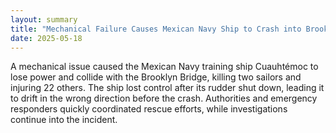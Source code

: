 ```yaml
---
layout: summary
title: "Mechanical Failure Causes Mexican Navy Ship to Crash into Brooklyn Bridge"
date: 2025-05-18
---
```


A mechanical issue caused the Mexican Navy training ship Cuauhtémoc to lose power and collide with the Brooklyn Bridge, killing two sailors and injuring 22 others. The ship lost control after its rudder shut down, leading it to drift in the wrong direction before the crash. Authorities and emergency responders quickly coordinated rescue efforts, while investigations continue into the incident.